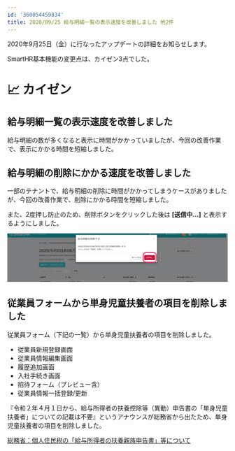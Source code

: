 ```yaml
---
id: '360054459834'
title: 2020/09/25 給与明細一覧の表示速度を改善しました 他2件
---
```

2020年9月25日（金）に行なったアップデートの詳細をお知らせします。

SmartHR基本機能の変更点は、カイゼン3点でした。

# 📈 カイゼン

## 給与明細一覧の表示速度を改善しました

給与明細の数が多くなると表示に時間がかかっていましたが、今回の改善作業で、表示にかかる時間を短縮しました。

## 給与明細の削除にかかる速度を改善しました

一部のテナントで、給与明細の削除に時間がかかってしまうケースがありましたが、今回の改善作業で、削除にかかる時間を短縮しました。

また、2度押し防止のため、削除ボタンをクリックした後は **\[送信中…\]** と表示するようにしました。

![90499154-27547300-e184-11ea-8afe-0952a334444c-2-2.png](./90499154-27547300-e184-11ea-8afe-0952a334444c-2-2.png)

## 従業員フォームから単身児童扶養者の項目を削除しました

従業員フォーム（下記の一覧）から単身児童扶養者の項目を削除しました。

- 従業員新規登録画面
- 従業員情報編集画面
- 履歴追加画面
- 入社手続き画面
- 招待フォーム（プレビュー含）
- 従業員情報一括登録/更新

『令和２年４月１日から、給与所得者の扶養控除等（異動）申告書の「単身児童扶養者」についての記載は不要』というアナウンスが総務省から出たため、単身児童扶養者の項目を削除しました。

[総務省：個人住民税の「給与所得者の扶養親族申告書」等について](https://www.soumu.go.jp/main_sosiki/jichi_zeisei/czaisei/34623.html)
